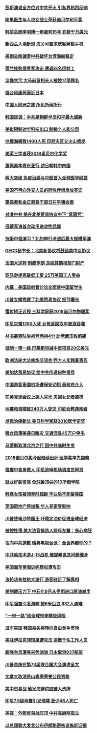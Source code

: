 #### [彭斯演说全方位对中共开火 引各界热烈反响](../pages/nsc418/n10763272.md?t=10060031) 

#### [刚果医生与人权女战士荣获诺贝尔和平奖](../pages/nsc418/n10763082.md?t=10060031) 

#### [韩前总统李明博一审被判15年 罚款千万美元](../pages/nsc418/n10762822.md?t=10060031) 

#### [新西兰入境新规 海关可要求旅客解锁手机](../pages/nsc418/n10762852.md?t=10060031) 

#### [美副总统谴责中共破坏台湾海峡稳定](../pages/nsc418/n10761433.md?t=10060031) 

#### [荷兰挫败俄黑客攻击 遣返四名俄特工](../pages/nsc418/n10760997.md?t=10060031) 

#### [涉嫌贪污 大马前首相夫人被控17项罪名](../pages/nsc418/n10760600.md?t=10060031) 

#### [强台风康芮逼近日本](../pages/nsc418/n10760088.md?t=10060031) 

#### [中国人欧洲之旅 所见所闻所行](../pages/nsc418/n10754227.md?t=10060031) 

#### [韩国民调：中共是朝鲜半岛和平最大威胁](../pages/nsc418/n10758812.md?t=10060031) 

#### [美拟限制对华科技出口 制裁个人和公司](../pages/nsc418/n10758676.md?t=10060031) 

#### [地震海啸致1400人死 印尼灾区又火山喷发](../pages/nsc418/n10758655.md?t=10060031) 

#### [美英三学者获2018诺贝尔化学奖](../pages/nsc418/n10758250.md?t=10060031) 

#### [蓬佩奥本周东亚行 访日朝韩中四国](../pages/nsc418/n10757819.md?t=10060031) 

#### [两大突破 免疫治癌与中医首入全球医学纲要](../pages/nsc418/n10757153.md?t=10060031) 

#### [美国不再向外交人员的同性伴侣发放签证](../pages/nsc418/n10756972.md?t=10060031) 

#### [蓬佩奥和金正恩将于周日在平壤会面](../pages/nsc418/n10756821.md?t=10060031) 

#### [对准中共 美在北美贸易协议中下“紧箍咒”](../pages/nsc418/n10756876.md?t=10060031) 

#### [俄蒙军演首次动用进攻性武器](../pages/nsc418/n10756836.md?t=10060031) 

#### [抗衡中俄演习？北约举行冷战后最大规模军演](../pages/nsc418/n10756682.md?t=10060031) 

#### [OECD秘书长：北美新协议将鼓励美中达协议](../pages/nsc418/n10756498.md?t=10060031) 

#### [法国大逆转 制裁伊朗 冻结其情报部门财产](../pages/nsc418/n10756287.md?t=10060031) 

#### [亚马逊提高最低工资 25万美国工人受益](../pages/nsc418/n10756248.md?t=10060031) 

#### [内幕：美国政府曾讨论全面禁中国留学生](../pages/nsc418/n10756116.md?t=10060031) 

#### [川普女婿挽救了北美贸易协议 细节曝光](../pages/nsc418/n10756114.md?t=10060031) 

#### [雷射矫正近视 三科学家获2018诺贝尔物理奖](../pages/nsc418/n10755796.md?t=10060031) 

#### [印尼灾难1350人死 女孩返回取车被浪吞噬](../pages/nsc418/n10755562.md?t=10060031) 

#### [林书豪转队后初登场得4分 助老鹰击败鹈鹕](../pages/nsc418/n10755398.md?t=10060031) 

#### [抵制一带一路 巴基斯坦减中资项目20亿美元](../pages/nsc418/n10754852.md?t=10060031) 

#### [欧洲法轮大法修炼交流会 西方人实践真善忍](../pages/nsc418/n10753531.md?t=10060031) 

#### [美加达贸易协议 给中共传递何种信号](../pages/nsc418/n10754031.md?t=10060031) 

#### [中国游客泰国机场遭保安动粗 泰政府介入](../pages/nsc418/n10754049.md?t=10060031) 

#### [在英党派会议上搧人耳光 央视女记者被捕](../pages/nsc418/n10753976.md?t=10060031) 

#### [地震和海啸致240万人受灾 印尼合葬遇难者](../pages/nsc418/n10753947.md?t=10060031) 

#### [发现治癌新法 美日科学家获2018医学诺奖](../pages/nsc418/n10753580.md?t=10060031) 

#### [强台风潭美袭日酿灾 交通混乱45万户停电](../pages/nsc418/n10753512.md?t=10060031) 

#### [马蒂斯取消北京之行 因中共临时生变](../pages/nsc418/n10753298.md?t=10060031) 

#### [2018诺贝尔奖今起陆续出炉 医学奖率先揭晓](../pages/nsc418/n10753118.md?t=10060031) 

#### [强震中舍身救人 印尼追悼机场调度员阿贡](../pages/nsc418/n10752506.md?t=10060031) 

#### [就业好薪资高 全球最顶尖的10所商学院](../pages/nsc418/n10752631.md?t=10060031) 

#### [韩裔女孩被领养时超龄 毕业后不能留美国](../pages/nsc418/n10752626.md?t=10060031) 

#### [英国房地产将加税 华人买家受影响](../pages/nsc418/n10751736.md?t=10060031) 

#### [川普致电沙特国王 吁稳定油价促进全球经济](../pages/nsc418/n10751523.md?t=10060031) 

#### [被控性侵 美大法官候选人怒斥左翼：丧心病狂](../pages/nsc418/n10751230.md?t=10060031) 

#### [拒向中共道歉 瑞典电视台讽：全世界都你的？](../pages/nsc418/n10750912.md?t=10060031) 

#### [中共偷技术造J-15战机 俄媒嘲讽其问题缠身](../pages/nsc418/n10747129.md?t=10060031) 

#### [美国海军南海训练模拟遭攻击](../pages/nsc418/n10750478.md?t=10060031) 

#### [法轮功布拉格大游行 游客驻足了解真相](../pages/nsc418/n10749360.md?t=10060031) 

#### [美制裁压力下 中石化9月从伊朗进口原油减半](../pages/nsc418/n10750277.md?t=10060031) 

#### [印尼强震引发海啸 掀6米巨浪 832人遇难](../pages/nsc418/n10750394.md?t=10060031) 

#### [“一带一路”给全球带来哪些风险](../pages/nsc418/n10742788.md?t=10060031) 

#### [进军美国 韩国易买得转向自由竞争市场](../pages/nsc418/n10749943.md?t=10060031) 

#### [美驻伊拉克领馆屡遭攻击 速撤千名工作人员](../pages/nsc418/n10749876.md?t=10060031) 

#### [超强台风潭美来势汹汹 日本取消937航班](../pages/nsc418/n10749367.md?t=10060031) 

#### [川普总统在第73届联合国大会演讲全文](../pages/nsc418/n10749015.md?t=10060031) 

#### [加拿大取消昂山素季荣誉公民资格](../pages/nsc418/n10748982.md?t=10060031) 

#### [美中贸易战 触发海鲜供应链大洗牌](../pages/nsc418/n10749136.md?t=10060031) 

#### [印尼7.5级地震引发海啸 至少48人死亡](../pages/nsc418/n10748646.md?t=10060031) 

#### [美媒：外部贸易战压顶 中共高层陷孤立](../pages/nsc418/n10748592.md?t=10060031) 

#### [以总理联大发言公布伊朗秘密核设施新证据](../pages/nsc418/n10747225.md?t=10060031) 

